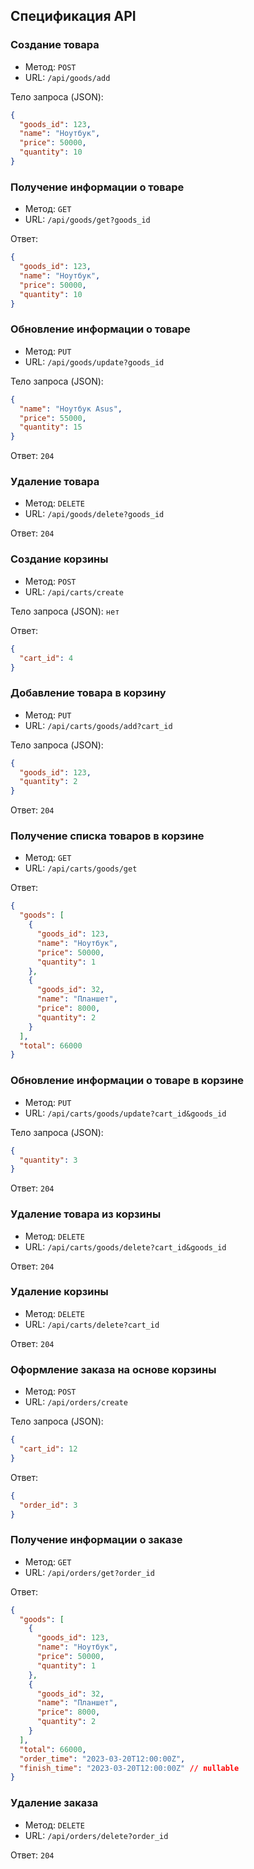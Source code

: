 ## Спецификация API

### Создание товара

- Метод: `POST`
- URL: `/api/goods/add`

Тело запроса (JSON):

```json
{
  "goods_id": 123,
  "name": "Ноутбук",
  "price": 50000,
  "quantity": 10
}
```

### Получение информации о товаре

- Метод: `GET`
- URL: `/api/goods/get?goods_id`

Ответ: 
```json
{
  "goods_id": 123,
  "name": "Ноутбук",
  "price": 50000,
  "quantity": 10
}
```

### Обновление информации о товаре

- Метод: `PUT`
- URL: `/api/goods/update?goods_id`

Тело запроса (JSON):

```json
{
  "name": "Ноутбук Asus",
  "price": 55000,
  "quantity": 15
}
```

Ответ: `204`

### Удаление товара

- Метод: `DELETE`
- URL: `/api/goods/delete?goods_id`

Ответ: `204`

### Создание корзины

- Метод: `POST`
- URL: `/api/carts/create`

Тело запроса (JSON): `нет`

Ответ: 
```json
{
  "cart_id": 4
}
```

### Добавление товара в корзину

- Метод: `PUT`
- URL: `/api/carts/goods/add?cart_id`

Тело запроса (JSON):

```json
{
  "goods_id": 123,
  "quantity": 2
}
```

Ответ: `204`

### Получение списка товаров в корзине

- Метод: `GET`
- URL: `/api/carts/goods/get`

Ответ:
```json
{
  "goods": [
    {
      "goods_id": 123,
      "name": "Ноутбук",
      "price": 50000,
      "quantity": 1
    },
    {
      "goods_id": 32,
      "name": "Планшет",
      "price": 8000,
      "quantity": 2
    }
  ],
  "total": 66000
}
```

### Обновление информации о товаре в корзине

- Метод: `PUT`
- URL: `/api/carts/goods/update?cart_id&goods_id`

Тело запроса (JSON):

```json
{
  "quantity": 3
}
```

Ответ: `204`

### Удаление товара из корзины

- Метод: `DELETE`
- URL: `/api/carts/goods/delete?cart_id&goods_id`

Ответ: `204`

### Удаление корзины

- Метод: `DELETE`
- URL: `/api/carts/delete?cart_id`

Ответ: `204`

### Оформление заказа на основе корзины

- Метод: `POST`
- URL: `/api/orders/create`

Тело запроса (JSON):

```json
{
  "cart_id": 12
}
```

Ответ:
```json
{
  "order_id": 3
}
```

### Получение информации о заказе

- Метод: `GET`
- URL: `/api/orders/get?order_id`

Ответ:
```json
{
  "goods": [
    {
      "goods_id": 123,
      "name": "Ноутбук",
      "price": 50000,
      "quantity": 1
    },
    {
      "goods_id": 32,
      "name": "Планшет",
      "price": 8000,
      "quantity": 2
    }
  ],
  "total": 66000,
  "order_time": "2023-03-20T12:00:00Z",
  "finish_time": "2023-03-20T12:00:00Z" // nullable
}
```

### Удаление заказа

- Метод: `DELETE`
- URL: `/api/orders/delete?order_id`

Ответ: `204`